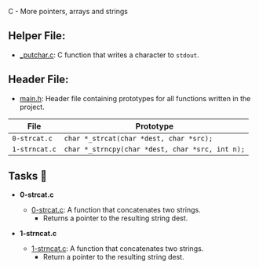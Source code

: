 C - More pointers, arrays and strings

## Helper File:

* [_putchar.c](./_putchar.c): C function that writes a character to `stdout`.

## Header File:

* [main.h](./main.h): Header file containing prototypes for all functions written
in the project.

| File          | Prototype                                               |
| ------------  | ------------------------------------------------------- |
| `0-strcat.c`  | `char *_strcat(char *dest, char *src);`                 |
| `1-strncat.c` | `char *_strncpy(char *dest, char *src, int n);`         |

## Tasks 📓

* **0-strcat.c**
  * [0-strcat.c](./0-strcat.c): A function that concatenates two strings.
    * Returns a pointer to the resulting string dest.

* **1-strncat.c**
  * [1-strncat.c](./1-strncat.c): A function that concatenates two strings.
    * Return a pointer to the resulting string dest.
